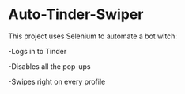 # Auto-Tinder-Swiper

This project uses Selenium to automate a bot witch:

-Logs in to Tinder

-Disables all the pop-ups

-Swipes right on every profile
